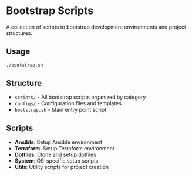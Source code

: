# Bootstrap Scripts

A collection of scripts to bootstrap development environments and project structures.

## Usage

```bash
./bootstrap.sh
```

## Structure

- `scripts/` - All bootstrap scripts organized by category
- `configs/` - Configuration files and templates
- `bootstrap.sh` - Main entry point script

## Scripts

- **Ansible**: Setup Ansible environment
- **Terraform**: Setup Terraform environment  
- **Dotfiles**: Clone and setup dotfiles
- **System**: OS-specific setup scripts
- **Utils**: Utility scripts for project creation

